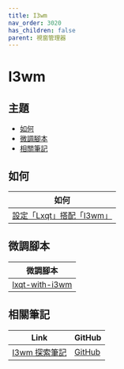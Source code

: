 ```yaml
---
title: I3wm
nav_order: 3020
has_children: false
parent: 視窗管理器
---
```



# I3wm


## 主題

* [如何](#如何)
* [微調腳本](#微調腳本)
* [相關筆記](#相關筆記)


## 如何

| 如何 |
| --- |
| [設定「Lxqt」搭配「I3wm」](https://samwhelp.github.io/note-about-lubuntu/read/howto/lxqt-with-wm/lxqt-with-i3wm.html) |


## 微調腳本

| 微調腳本 |
| --- |
| [lxqt-with-i3wm](https://github.com/samwhelp/lubuntu-adjustment/tree/main/prototype/main/alternative-config/lxqt-with-i3wm/Main) |


## 相關筆記

| Link | GitHub |
| ---- | ------ |
| [I3wm 探索筆記](https://samwhelp.github.io/note-about-i3wm/) | [GitHub](https://github.com/samwhelp/note-about-i3wm) |
